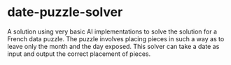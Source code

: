 # date-puzzle-solver
A solution using very basic AI implementations to solve the solution for a French data puzzle. The puzzle involves placing pieces in such a way as to leave only the month and the day exposed. This solver can take a date as input and output the correct placement of pieces.
